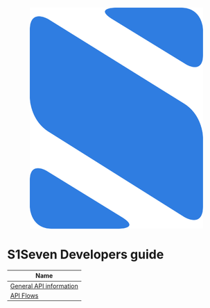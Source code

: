<p align="center">
  <img src="logo.png">
</p>

# S1Seven Developers guide

| Name                      |
| ------------------------- |
| [General API information] |
| [API Flows]               |

[general api information]: ../informations/README.md
[api flows]: ../flows/README.md

